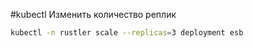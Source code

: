 #kubectl 
Изменить количество реплик
```bash
kubectl -n rustler scale --replicas=3 deployment esb
```